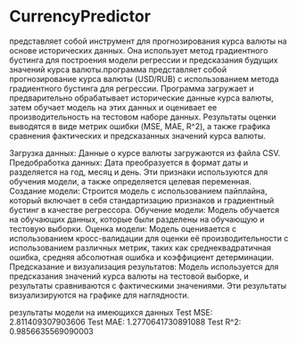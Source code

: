 ﻿# CurrencyPredictor

представляет собой инструмент для прогнозирования курса валюты на основе исторических данных. Она использует метод градиентного бустинга для построения модели регрессии и предсказания будущих значений курса валюты.программа представляет собой прогнозирование курса валюты (USD/RUB) с использованием метода градиентного бустинга для регрессии. Программа загружает и предварительно обрабатывает исторические данные курса валюты, затем обучает модель на этих данных и оценивает ее производительность на тестовом наборе данных. Результаты оценки выводятся в виде метрик ошибки (MSE, MAE, R^2), а также графика сравнения фактических и предсказанных значений курса валюты.

Загрузка данных: Данные о курсе валюты загружаются из файла CSV.
Предобработка данных: Дата преобразуется в формат даты и разделяется на год, месяц и день. Эти признаки используются для обучения модели, а также определяется целевая переменная.
Создание модели: Строится модель с использованием пайплайна, который включает в себя стандартизацию признаков и градиентный бустинг в качестве регрессора.
Обучение модели: Модель обучается на обучающих данных, которые были разделены на обучающую и тестовую выборки.
Оценка модели: Модель оценивается с использованием кросс-валидации для оценки её производительности с использованием различных метрик, таких как среднеквадратичная ошибка, средняя абсолютная ошибка и коэффициент детерминации.
Предсказание и визуализация результатов: Модель используется для предсказания значений курса валюты на тестовой выборке, и результаты сравниваются с фактическими значениями. Эти результаты визуализируются на графике для наглядности.

результаты модели на имеющихся данных
Test MSE: 2.811409307903606
Test MAE: 1.2770641730891088
Test R^2: 0.9856635569090003
